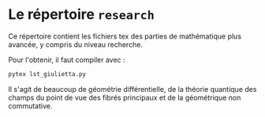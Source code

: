 # Le répertoire `research`


Ce répertoire contient les fichiers tex des parties de mathématique plus avancée, y compris du niveau recherche.

Pour l'obtenir, il faut compiler avec :
```bash
pytex lst_giulietta.py
```

Il s'agit de beaucoup de géométrie différentielle, de la théorie quantique des champs du point de vue des fibrés principaux et de la géométrique non commutative.
